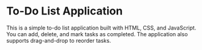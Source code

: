 # To-Do List Application

This is a simple to-do list application built with HTML, CSS, and JavaScript. You can add, delete, and mark tasks as completed. The application also supports drag-and-drop to reorder tasks.
